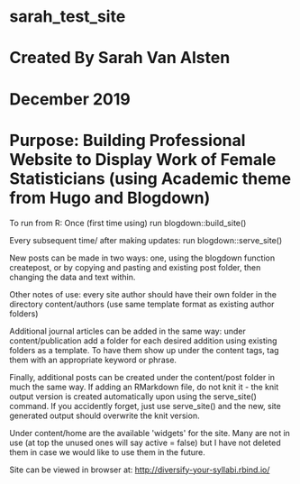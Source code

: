 # sarah_test_site
# Created By Sarah Van Alsten
# December 2019
# Purpose: Building Professional Website to Display Work of Female Statisticians (using Academic theme from Hugo and Blogdown)

To run from R:
Once (first time using) run blogdown::build_site()

Every subsequent time/ after making updates:
run blogdown::serve_site()

New posts can be made in two ways: one, using the blogdown function createpost, or by copying and pasting and existing post folder, then changing the data and text within.

Other notes of use: every site author should have their own folder in the directory content/authors (use same template format as existing author folders)

Additional journal articles can be added in the same way: under content/publication add a folder for each desired addition using existing folders as a template. To have them show up under the content tags, tag them with an appropriate keyword or phrase.

Finally, additional posts can be created under the content/post folder in much the same way. If adding an RMarkdown file, do not knit it - the knit output version is created automatically upon using the serve_site() command. If you accidently forget, just use serve_site() and the new, site generated output should overwrite the knit version.

Under content/home are the available 'widgets' for the site. Many are not in use (at top the unused ones will say active = false) but I have not deleted them in case we would like to use them in the future.

Site can be viewed in browser at:
http://diversify-your-syllabi.rbind.io/
